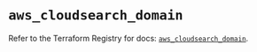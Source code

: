 # `aws_cloudsearch_domain`

Refer to the Terraform Registry for docs: [`aws_cloudsearch_domain`](https://registry.terraform.io/providers/hashicorp/aws/5.34.0/docs/resources/cloudsearch_domain).
